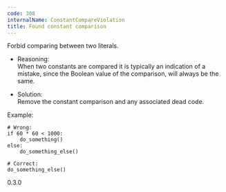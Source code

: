 ```yaml
---
code: 308
internalName: ConstantCompareViolation
title: Found constant comparison
---
```


Forbid comparing between two literals.

  - Reasoning:  
    When two constants are compared it is typically an indication of a
    mistake, since the Boolean value of the comparison, will always be
    the same.

  - Solution:  
    Remove the constant comparison and any associated dead code.

Example:

    # Wrong:
    if 60 * 60 < 1000:
        do_something()
    else:
        do_something_else()
    
    # Correct:
    do_something_else()

<div class="versionadded">

0.3.0

</div>